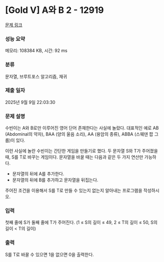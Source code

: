 # [Gold V] A와 B 2 - 12919 

[문제 링크](https://www.acmicpc.net/problem/12919) 

### 성능 요약

메모리: 108384 KB, 시간: 92 ms

### 분류

문자열, 브루트포스 알고리즘, 재귀

### 제출 일자

2025년 9월 9일 22:03:30

### 문제 설명

<p style="user-select: auto !important;">수빈이는 A와 B로만 이루어진 영어 단어 존재한다는 사실에 놀랐다. 대표적인 예로 AB (Abdominal의 약자), BAA (양의 울음 소리), AA (용암의 종류), ABBA (스웨덴 팝 그룹)이 있다.</p>

<p style="user-select: auto !important;">이런 사실에 놀란 수빈이는 간단한 게임을 만들기로 했다. 두 문자열 S와 T가 주어졌을 때, S를 T로 바꾸는 게임이다. 문자열을 바꿀 때는 다음과 같은 두 가지 연산만 가능하다.</p>

<ul style="user-select: auto !important;">
	<li style="user-select: auto !important;">문자열의 뒤에 A를 추가한다.</li>
	<li style="user-select: auto !important;">문자열의 뒤에 B를 추가하고 문자열을 뒤집는다.</li>
</ul>

<p style="user-select: auto !important;">주어진 조건을 이용해서 S를 T로 만들 수 있는지 없는지 알아내는 프로그램을 작성하시오. </p>

### 입력 

 <p style="user-select: auto !important;">첫째 줄에 S가 둘째 줄에 T가 주어진다. (1 ≤ S의 길이 ≤ 49, 2 ≤ T의 길이 ≤ 50, S의 길이 < T의 길이)</p>

### 출력 

 <p style="user-select: auto !important;">S를 T로 바꿀 수 있으면 1을 없으면 0을 출력한다.</p>

